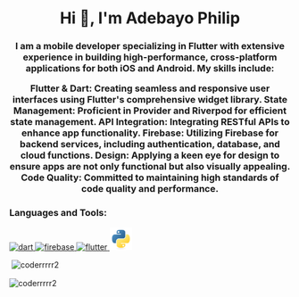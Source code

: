 <h1 align="center">Hi 👋, I'm Adebayo Philip</h1>
<h3 align="center">I am a mobile developer specializing in Flutter with extensive experience in building high-performance, cross-platform applications for both iOS and Android. My skills include:

Flutter & Dart: Creating seamless and responsive user interfaces using Flutter's comprehensive widget library.
State Management: Proficient in Provider and Riverpod for efficient state management.
API Integration: Integrating RESTful APIs to enhance app functionality.
Firebase: Utilizing Firebase for backend services, including authentication, database, and cloud functions.
Design: Applying a keen eye for design to ensure apps are not only functional but also visually appealing.
Code Quality: Committed to maintaining high standards of code quality and performance.</h3>
<p align="left">
</p>
<h3 align="left">Languages and Tools:</h3>
<p align="left"> <a href="https://dart.dev" target="_blank" rel="noreferrer"> <img src="https://www.vectorlogo.zone/logos/dartlang/dartlang-icon.svg" alt="dart" width="40" height="40"/> </a> <a href="https://firebase.google.com/" target="_blank" rel="noreferrer"> <img src="https://www.vectorlogo.zone/logos/firebase/firebase-icon.svg" alt="firebase" width="40" height="40"/> </a> <a href="https://flutter.dev" target="_blank" rel="noreferrer"> <img src="https://www.vectorlogo.zone/logos/flutterio/flutterio-icon.svg" alt="flutter" width="40" height="40"/> </a> <a href="https://www.python.org" target="_blank" rel="noreferrer"> <img src="https://raw.githubusercontent.com/devicons/devicon/master/icons/python/python-original.svg" alt="python" width="40" height="40"/> </a> </p>

<p>&nbsp;<img align="center" src="https://github-readme-stats.vercel.app/api?username=coderrrrr2&show_icons=true&locale=en" alt="coderrrrr2" /></p>

<p><img align="center" src="https://github-readme-streak-stats.herokuapp.com/?user=coderrrrr2&" alt="coderrrrr2" /></p>

